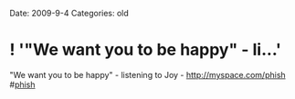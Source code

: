 Date: 2009-9-4
Categories: old

# ! '"We want you to be happy" - li...'

"We want you to be happy" - listening to Joy - <a href="http://myspace.com/phish" rel="nofollow">http://myspace.com/phish</a> #<a href="http://search.twitter.com/search?q=%23phish" class="aktt_hashtag">phish</a>

